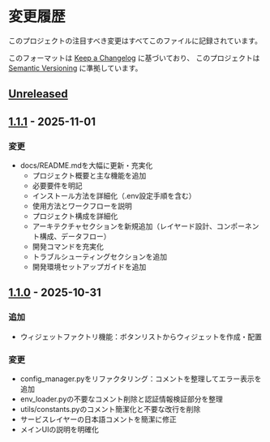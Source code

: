 # 変更履歴

このプロジェクトの注目すべき変更はすべてこのファイルに記録されています。

このフォーマットは [Keep a Changelog](https://keepachangelog.com/ja/1.1.0/) に基づいており、
このプロジェクトは [Semantic Versioning](https://semver.org/lang/ja/) に準拠しています。

## [Unreleased]

## [1.1.1] - 2025-11-01

### 変更
- docs/README.mdを大幅に更新・充実化
  - プロジェクト概要と主な機能を追加
  - 必要要件を明記
  - インストール方法を詳細化（.env設定手順を含む）
  - 使用方法とワークフローを説明
  - プロジェクト構成を詳細化
  - アーキテクチャセクションを新規追加（レイヤード設計、コンポーネント構成、データフロー）
  - 開発コマンドを充実化
  - トラブルシューティングセクションを追加
  - 開発環境セットアップガイドを追加

## [1.1.0] - 2025-10-31

### 追加
- ウィジェットファクトリ機能：ボタンリストからウィジェットを作成・配置

### 変更
- config_manager.pyをリファクタリング：コメントを整理してエラー表示を追加
- env_loader.pyの不要なコメント削除と認証情報検証部分を整理
- utils/constants.pyのコメント簡潔化と不要な改行を削除
- サービスレイヤーの日本語コメントを簡潔に修正
- メインUIの説明を明確化

[Unreleased]: https://github.com/yourusername/VisionOCR/compare/v1.1.1...HEAD
[1.1.1]: https://github.com/yourusername/VisionOCR/compare/v1.1.0...v1.1.1
[1.1.0]: https://github.com/yourusername/VisionOCR/releases/tag/v1.1.0
